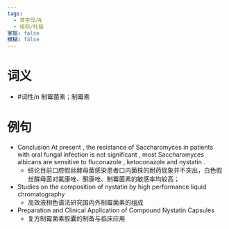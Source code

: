 ```yaml
---
tags:
  - 首字母/N
  - 级别/托福
掌握: false
模糊: false
---
```

# 词义
- #词性/n  制霉菌素；制霉素
# 例句
- Conclusion At present , the resistance of Saccharomyces in patients with oral fungal infection is not significant , most Saccharomyces albicans are sensitive to fluconazole , ketoconazole and nystatin .
	- 结论目前口腔假丝酵母菌感染患者口内菌株的耐药现象并不突出，白色假丝酵母菌对氟康唑、酮康唑、制霉菌素的敏感率均较高；
- Studies on the composition of nystatin by high performance liquid chromatography
	- 高效液相色谱法研究国内外制霉菌素的组成
- Preparation and Clinical Application of Compound Nystatin Capsules
	- 复方制霉菌素胶囊的制备与临床应用
